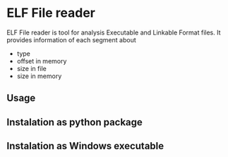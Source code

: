 # ELF File reader
ELF File reader is tool for analysis Executable and Linkable Format files. 
It provides information of each segment about 
- type
- offset in memory
- size in file
- size in memory

## Usage

## Instalation as python package

## Instalation as Windows executable
